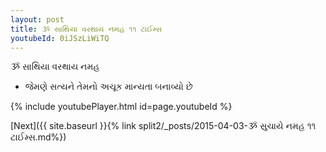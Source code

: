 ```yaml
---
layout: post
title: ૐ સાથિયા વરથાય નમહ ૧૧ ટાઈમ્સ
youtubeId: 0iJSzLiWiTQ
---
```

 
 
 ૐ સાથિયા વરથાય નમહ  
 
 -  જેમણે સત્યને તેમનો અચૂક માન્યતા બનાવ્યો છે 
 
  
 
  
 
 
 
 
 
 


{% include youtubePlayer.html id=page.youtubeId %}
 
[Next]({{ site.baseurl }}{% link  split2/_posts/2015-04-03-ૐ સુચાયે નમહ ૧૧ ટાઈમ્સ.md%})
 
